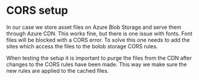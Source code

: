 # CORS setup

In our case we store asset files on Azure Blob Storage and serve them through Azure CDN. This works fine, but there is one issue with fonts. Font files will be blocked with a CORS error. To solve this one needs to add the sites which access the files to the bolob storage CORS rules. 

When testing the setup it is important to purge the files from the CDN after changes to the CORS rules have been made. This way we make sure the new rules are applied to the cached files.  